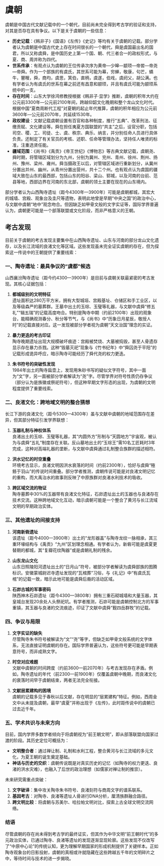 # 虞朝

虞朝是中国古代文献记载中的一个朝代，目前尚未完全得到考古学的验证和支持，对其是否存在具有争议。以下是关于虞朝的一些信息：
- **历史记载**：《韩非子》《国语》《左传》《史记》等均有关于虞朝的记载。部分学者认为虞朝是中国古代史上存在时间很长的一个朝代，舜是虞国最出名的国君，所以又称虞舜，是中国历史上第一个国、朝、代三者合一的政权形式，与夏、商、周并称为四代。
- **世系传承**：有观点认为虞朝的王位传承次序为黄帝—少皞—颛顼—帝喾—帝尧—帝舜。作为一个部族的有虞氏，其世系可能为幕，穷蝉，敬康，句芒，蟜牛，瞽瞍，舜，商均，虞思，箕伯，直柄，虞遂，伯戏，虞阏父，胡公满。也有学者认为有虞氏的世系在幕之前还有昌意和颛顼，并且有虞氏可能为颛顼系统中的一支。
- **存在时间**：山东大学徐鸿修教授根据《韩非子·显学》推断，虞朝的积年大约在公元前3300年—公元前2100年间，跨越仰韶文化晚期和整个龙山文化时代。根据中国“夏商周断代工程”对夏朝的起止年代推算，虞朝的积年相应为公元前3600年—公元前2070年，共延续1530年。
- **政权建设**：文献记载虞朝设置有百官和各种制度，推行“五典”、改革刑法、征缴贡赋、文化建设等。舜在担任夷夏方国联盟的“共主”之后，设官分职，包括司空、稷、工、司徒、士、虞、秩宗、典乐、纳言，并分别任命人员进行具体负责。还制定了有关官员的考核、述职、任命等管理办法，坚持任人唯贤的标准，注重选贤任能。
- **疆域范围**：《尚书》《禹贡》《帝王世纪》《博物志》等古典文献记载，虞朝尧、舜时期，将管辖区域划分为九州，分别为冀州、兖州、青州、徐州、荆州、扬州、豫州、梁州、雍州。舜当摄政王以后，对管辖区域进行重新划分，从冀州分置出并州、幽州，从青州分置出营州，共十二个州。也有观点认为虞国的疆域大致在山东的最西部，包括山东的阳谷、梁山、郓城，以及河南的台前、范县等地，西部边界在河南的东北部，虞朝的领土主要在现在的山东境内。

部分学者认为山西陶寺遗址（距今4300年—3900年）可能是虞朝都城，其宏大的城墙、宫殿、观象台及圭尺等遗物，表明此地曾是早期“中央之国”的政治中心，与文献中虞朝“地中”观念吻合。但因缺乏如甲骨文般的文字实证等，国际学界普遍认为，虞朝更可能是一个部落联盟或文化阶段，而非严格意义的王朝。

## 考古发现

目前关于虞朝的考古发现主要集中在山西陶寺遗址、山东与河南的部分龙山文化遗存，以及长江流域的良渚文化等区域。这些发现虽未完全证实虞朝的存在，但为探索这一传说中的王朝提供了重要线索：

### 一、陶寺遗址：最具争议的“虞都”候选
山西襄汾陶寺遗址（距今约4300—3900年）是目前与虞朝关联最紧密的考古发现。其核心证据包括：
1. **都城级别的文明特征**  
   遗址面积达280万平方米，拥有大型城垣、宫殿基址、仓储区和手工业区，以及等级森严的墓葬群。王墓中出土的玉琮、玉璧等礼器，与文献中虞舜“修五礼”“辑五瑞”的记载高度吻合。特别是陶寺中期（约前2100年）出现的观象台，能精确观测春分、秋分等节气，与《尚书》中“历象日月星辰，敬授人时”的记载直接对应。这一发现被部分学者视为虞朝“天文治国”理念的实证。

2. **暴力更迭的考古印证**  
   陶寺晚期遗址出现大规模破坏痕迹：宫殿被焚烧、大墓被捣毁，甚至人骨遗存显示存在暴力杀戮。这种“毁墓灭祀”现象与《竹书纪年》中“舜囚尧于平阳”的记载形成诡异呼应，暗示陶寺可能经历了舜代尧的权力更迭。

3. **朱书符号的突破性发现**  
   1984年出土的陶寺扁壶上，发现用朱砂书写的疑似文字符号，其中一面为“文”字，另一面被部分学者解读为“尧”字。尽管学界对符号性质仍存争议（部分认为是族徽或祭祀符号），但这种早期文字形态的出现，为虞朝的文明程度提供了重要线索。

### 二、良渚文化：跨地域文明的整合猜想
长江下游的良渚文化（距今5300—4300年）虽与文献中虞朝的地域范围存在差异，但其部分特征引发学界联想：
1. **玉器礼制与神权体系**  
   良渚出土的玉琮、玉璧等礼器，其“内圆外方”形制与“天圆地方”宇宙观，被认为与虞舜“五礼”制度存在关联。反山墓地出土的“玉琮王”需10名工匠耗时3年完成，这种对高端礼器的垄断，与文献中虞舜通过礼制整合族群的描述相符。

2. **洪水记忆的时空重叠**  
   环境考古显示，良渚文明因洪水衰落的时间（约前2300年），恰好与虞舜“殛鲧于羽山”的传说时间重叠。部分学者推测，虞朝传说可能是对良渚文明记忆的重构，而大禹治水的故事则反映了中原族群对良渚水利技术的吸收。

3. **跨区域交流的物证**  
   陶寺墓葬中30%的玉器带有良渚文化特征，石峁遗址出土的玉器也与良渚存在技术交流。这种跨地域文化互动，暗示虞朝可能是一个整合了黄河与长江流域文明的早期政治实体。

### 三、其他遗址的间接支持
1. **河南新砦遗址**  
   该遗址（距今4000—3900年）出土的“龙形器盖”与陶寺龙纹一脉相承，其三重环壕结构与《禹贡》“九州”区划理念相通。有学者认为，新砦可能是虞夏更替期的都城，其“复瓣花纹陶器”或是虞朝礼制的残余。

2. **山东龙山文化**  
   山东日照陵阳河遗址出土的“日月山”符号，被部分学者解读为虞舜部族的图腾标识。安徽蒙城尉迟寺遗址发现的“瓦棺葬”习俗，与《礼记》中“有虞氏瓦棺”的记载一致，暗示此地可能是虞舜后裔的活动区域。

3. **石峁古城的军事密码**  
   陕西神木石峁遗址（距今4300—3800年）拥有三重石砌城墙和大量玉器，其皇城台发现20余处人头祭祀坑。有学者推测，石峁可能是虞朝控制北方的军事重镇，其玉器与良渚的交流痕迹，印证了文献中虞舜“觐四岳群牧”的记载。

### 四、争议与局限
1. **文字实证的缺失**  
   尽管陶寺朱书符号被解读为“文”“尧”等字，但缺乏如甲骨文般系统的文字体系，无法直接证明虞朝的存在。国际学界普遍认为，这些符号更可能是早期表意符号，而非成熟文字。

2. **时空对应难题**  
   文献中虞朝的时间跨度（约前3600—前2070年）与考古发现存在矛盾。例如，陶寺遗址的年代（前2300—前1900年）仅覆盖虞朝中晚期，而良渚文化的衰落时间早于虞朝结束，两者无法完全衔接。

3. **文献层累建构的困境**  
   虞朝的记载多见于春秋以后文献，存在明显的“层累建构”特征。例如，西周金文中从未提及虞朝，最早“虞夏”并称出现于《左传》，此时距传说中的虞朝已过去近千年。

### 五、学术共识与未来方向
目前，国内学界多数学者倾向于将虞朝视为“前王朝文明”，即从部落联盟向国家过渡的阶段。其历史定位可概括为：
- **文明整合者**：通过禅让制、礼制和水利工程，整合黄河与长江流域的多元文化，为夏王朝的诞生奠定基础。
- **神话与历史的交织**：虞朝传说既是对真实历史的记忆（如陶寺的权力更迭、良渚的洪水灾难），也融入了后世的政治理想（如儒家对禅让制的推崇）。

未来研究需重点突破：
1. **文字破译**：集中攻关陶寺朱书符号、良渚刻符与商周文字的谱系联系。
2. **基因考古**：对陶寺、良渚等遗址人骨进行DNA分析，厘清族群融合路径。
3. **跨文明比较**：将虞朝与苏美尔、哈拉帕文明对比，探索上古全球文明交流网络。

### 结语
尽管虞朝的存在尚未得到考古学的最终证实，但其作为中华文明“前王朝时代”的多元政治实体，已通过陶寺、良渚等遗址的发现逐渐显现轮廓。这些发现不仅改写了“中原中心论”的传统认知，更为理解早期国家的形成机制提供了关键样本。正如陶寺观象台的日影投射，虞朝的真相或许就隐藏在这些跨越五千年的文明碎片之中，等待时间与技术的进一步揭晓。
